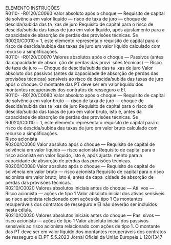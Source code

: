  
ELEMENTO  INSTRUÇÕES  
R0110- 
-R0120/C0060  Valor absoluto após o 
choque — Requisito de 
capital de solvência em 
valor líquido — risco de 
taxa de juro — choque 
de descida/subida das ta ­
xas de juro  Requisito de capital para o risco de descida/subida das taxas de juro em valor 
líquido, após ajustamento para a capacidade de absorção de perdas das provisões 
técnicas. 
Se R0020/C0010 = 1, este elemento representa o requisito de capital para o risco 
de descida/subida das taxas de juro em valor líquido calculado com recurso a 
simplificações.  
R0110- 
-R0120/C0070  Valores absolutos após o 
choque — Passivos (antes 
da capacidade de absor ­
ção de perdas das provi ­
sões técnicas) — Risco de 
taxa de juro — Choque 
de descida/subida das ta ­
xas de juro  Valor absoluto dos passivos (antes da capacidade de absorção de perdas das 
provisões técnicas) sensíveis ao risco de descida/subida das taxas de juro após o 
choque. 
O montante das PT deve ser em valor líquido dos montantes recuperáveis dos 
contratos de resseguro e EI.  
R0110- 
-R0120/C0080  Valor absoluto após o 
choque — Requisito de 
capital de solvência em 
valor bruto — risco de 
taxa de juro — choque 
de descida/subida das ta ­
xas de juro  Requisito de capital para o risco de descida/subida das taxas de juro em valor 
bruto, isto é, antes da capacidade de absorção de perdas das provisões técnicas. 
Se R0020/C0010 = 1, este elemento representa o requisito de capital para o risco 
de descida/subida das taxas de juro em valor bruto calculado com recurso a 
simplificações.  
Risco acionista  
R0200/C0060  Valor absoluto após o 
choque — Requisito de 
capital de solvência em 
valor líquido — risco 
acionista  Requisito de capital para o risco acionista em valor líquido, isto é, após ajusta ­
mento para a capacidade de absorção de perdas das provisões técnicas.  
R0200/C0080  Valor absoluto após o 
choque — Requisito de 
capital de solvência em 
valor bruto — risco 
acionista  Requisito de capital para o risco acionista em valor bruto, isto é, antes da capa ­
cidade de absorção de perdas das provisões técnicas.  
R0210/C0020  Valores absolutos iniciais 
antes do choque — Ati ­
vos — Risco acionista — 
ações de tipo 1  Valor absoluto inicial dos ativos sensíveis ao risco acionista relacionado com ações 
de tipo 1 
Os montantes recuperáveis dos contratos de resseguro e EI não deverão ser 
incluídos nesta célula.  
R0210/C0030  Valores absolutos iniciais 
antes do choque — Pas ­
sivos — risco acionista 
— ações de tipo 1  Valor absoluto inicial dos passivos sensíveis ao risco acionista relacionado com 
ações de tipo 1. 
O montante das PT deve ser em valor líquido dos montantes recuperáveis dos 
contratos de resseguro e EI.PT  5.5.2023 Jornal Oficial da União Europeia L 120/1347